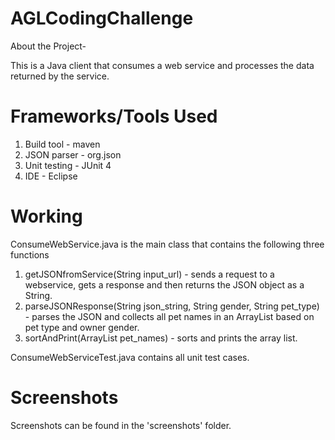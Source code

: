 # AGLCodingChallenge

About the Project- 

This is a Java client that consumes a web service and processes the data returned by the service.

# Frameworks/Tools Used

1. Build tool - maven
2. JSON parser - org.json
3. Unit testing - JUnit 4
4. IDE - Eclipse

# Working

ConsumeWebService.java is the main class that contains the following three functions
1. getJSONfromService(String input_url) - sends a request to a webservice, gets a response and then returns the JSON object as a String.
2. parseJSONResponse(String json_string, String gender, String pet_type) - parses the JSON and collects all pet names in an ArrayList based on pet type and owner gender.
3. sortAndPrint(ArrayList<String> pet_names) - sorts and prints the array list.
  
ConsumeWebServiceTest.java contains all unit test cases.

# Screenshots
Screenshots can be found in the 'screenshots' folder.
